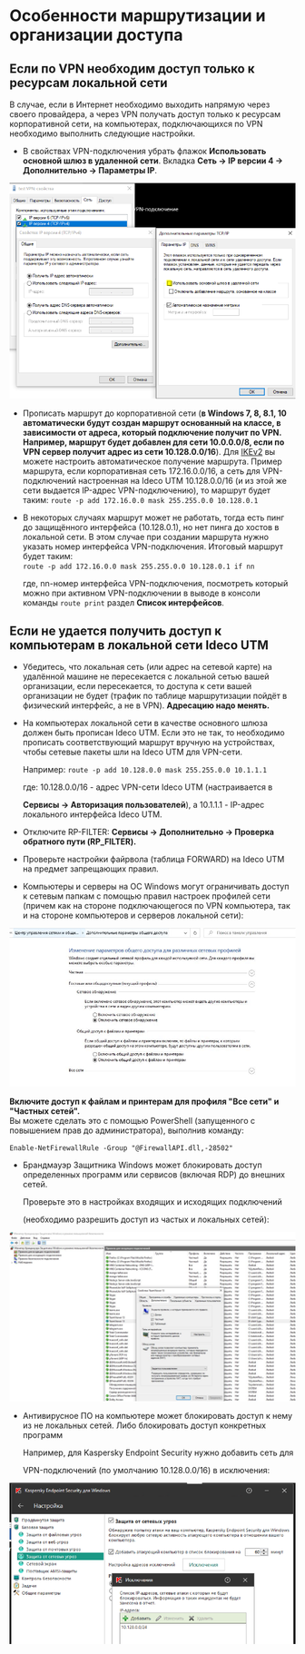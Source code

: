 # Особенности маршрутизации и организации доступа

## Если по VPN необходим доступ только к ресурсам локальной сети

В случае, если в Интернет необходимо выходить напрямую через своего провайдера, а через VPN получать доступ только к ресурсам корпоративной сети, на компьютерах, подключающихся по VPN необходимо выполнить следующие настройки.

* В свойствах VPN-подключения убрать флажок **Использовать основной шлюз в удаленной сети**. Вкладка **Сеть -&gt; IP версии 4 -&gt; Дополнительно -&gt; Параметры IP**.

![](../../../.gitbook/assets/6586926%20%281%29%20%282%29%20%282%29%20%282%29%20%282%29%20%282%29%20%282%29%20%282%29%20%283%29%20%281%29.png)

* Прописать маршрут до корпоративной сети \(**в Windows 7, 8, 8.1, 10 автоматически будут создан маршрут основанный на классе, в зависимости от адреса, который подключение получит по VPN. Например, маршрут будет добавлен для сети 10.0.0.0/8, если по VPN сервер получит адрес из сети 10.128.0.0/16**\). Для [IKEv2](ipsec-ikev2/) вы можете настроить автоматическое получение маршрута. Пример маршрута, если корпоративная сеть 172.16.0.0/16, а сеть для VPN-подключений настроенная на Ideco UTM 10.128.0.0/16 \(и из этой же сети выдается IP-адрес VPN-подключению\), то маршрут будет таким: `route -p add 172.16.0.0 mask 255.255.0.0 10.128.0.1`
* В некоторых случаях маршрут может не работать, тогда есть пинг до защищённого интерфейса \(10.128.0.1\), но нет пинга до хостов в локальной сети. В этом случае при создании маршрута нужно указать номер интерфейса VPN-подключения. Итоговый маршрут будет таким:  
  `route -p add 172.16.0.0 mask 255.255.0.0 10.128.0.1 if nn`

  где, nn-номер интерфейса VPN-подключения, посмотреть который можно при активном VPN-подключении в выводе в консоли команды `route print` раздел **Список интерфейсов**.

## Если не удается получить доступ к компьютерам в локальной сети Ideco UTM

* Убедитесь, что локальная сеть \(или адрес на сетевой карте\) на удалённой машине не пересекается с локальной сетью вашей организации, если пересекается, то доступа к сети вашей организации не будет \(трафик по таблице маршрутизации пойдёт в физический интерфейс, а не в VPN\). **Адресацию надо менять.**
* На компьютерах локальной сети в качестве основного шлюза должен быть прописан Ideco UTM. Если это не так, то необходимо прописать соответствующий маршрут вручную на устройствах, чтобы сетевые пакеты шли на Ideco UTM для VPN-сети.  

  Например: `route -p add 10.128.0.0 mask 255.255.0.0 10.1.1.1`  

  где: 10.128.0.0/16 - адрес VPN-сети Ideco UTM \(настраивается в

  **Сервисы -&gt; Авторизация пользователей**\), а 10.1.1.1 - IP-адрес локального интерфейса Ideco UTM.

* Отключите RP-FILTER: **Сервисы -&gt; Дополнительно -&gt; Проверка обратного пути \(RP\_FILTER\).**
* Проверьте настройки файрвола \(таблица FORWARD\) на Ideco UTM на предмет запрещающих правил.
* Компьютеры и серверы на ОС Windows могут ограничивать доступ к сетевым папкам с помощью правил настроек профилей сети \(причем как на стороне подключающегося по VPN компьютера, так и на стороне компьютеров и серверов локальной сети\):

![](../../../.gitbook/assets/снимок%20%281%29.jpeg)

**Включите доступ к файлам и принтерам для профиля "Все сети" и "Частных сетей".**  
Вы можете сделать это с помощью PowerShell \(запущенного с повышением прав до администратора\), выполнив команду:

```text
Enable-NetFirewallRule -Group "@FirewallAPI.dll,-28502"
```

* Брандмауэр Защитника Windows может блокировать доступ определенных программ или сервисов \(включая RDP\) до внешних сетей.  

  Проверьте это в настройках входящих и исходящих подключений

  \(необходимо разрешить доступ из частых и локальных сетей\):  

![](../../../.gitbook/assets/защитник.jpeg)

* Антивирусное ПО на компьютере может блокировать доступ к нему из не локальных сетей. Либо блокировать доступ конкретных программ  

  Например, для Kaspersky Endpoint Security нужно добавить сеть для

  VPN-подключений \(по умолчанию 10.128.0.0/16\) в исключения:  

![](../../../.gitbook/assets/16842796.jpg)

